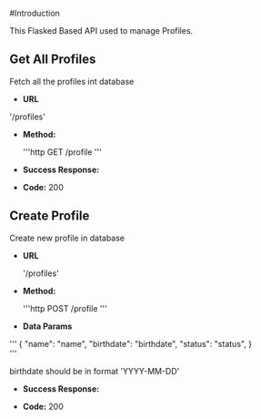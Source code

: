 #Introduction

This Flasked Based API used to manage Profiles.

**Get All Profiles**
----
  Fetch all the profiles int database

* **URL**

 '/profiles'

* **Method:**

  '''http
    GET /profile
  '''
  
* **Success Response:**


* **Code:** 200 <br />

**Create Profile**
----
  Create new profile in database

* **URL**

  '/profiles'

* **Method:**

  '''http
    POST /profile
  '''

* **Data Params**

''' {
    "name": "name",
    "birthdate": "birthdate",
    "status": "status",
}  
  '''

birthdate should be in format 'YYYY-MM-DD'


* **Success Response:**
    

* **Code:** 200 <br />

